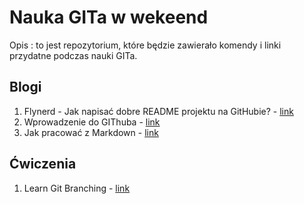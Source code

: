 # Nauka GITa w wekeend


Opis  : to jest repozytorium, które będzie zawierało komendy i linki przydatne podczas nauki GITa.

## Blogi
1. Flynerd - Jak napisać dobre README projektu na GitHubie? - [link](https://www.flynerd.pl/2018/06/jak-napisac-dobre-readme-projektu-na-githubie.html)
2. Wprowadzenie do GIThuba - [link](https://github.com/skills/introduction-to-github)
3. Jak pracować z Markdown - [link](https://github.com/skills/communicate-using-markdown)

## Ćwiczenia
1. Learn Git Branching - [link](https://learngitbranching.js.org/)